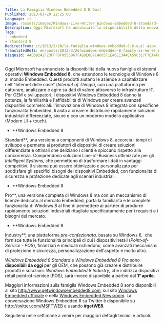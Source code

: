 ```yaml
---
Title: La Famiglia Windows Embedded 8 È Qui!
Published: 2013-03-20 22:25:00
Language: it
Image: /assets/images/Windows-Live-Writer_Windows-Embedded-8-Standard--Release-Pre_10CD9_WE_Logo_3_253x40.jpg
Description: Oggi Microsoft ha annunciato la disponibilità della nuova famiglia di sistemi operativi Windows Embedded 8 , che estendono le tecnologie di Windows 8 al mondo Embedded. Questi prodotti aiutano le aziende a capitalizzare nell' Internet delle cose ( Internet of Things ), con una piattaforma per catturare, analizzare e agire su dati di valore attraverso le infrastrutture IT. Per OEM e sviluppatori, i dispositivi Windows Embedded 8 danno la potenza, la familiarità e l'affidabilità di Windows per creare avanzati dispositivi commerciali l'innovazione di Windows 8 integrata con specifiche funzionalità Embedded, li aiuta a creare e distribuire rapidamente soluzioni industriali differenziate, sicure e con un moderno modello applicativo (Modern UI touch).
Tags:
- embedded
- standard 8
RedirectFrom: it/2013/3/20/la-famiglia-windows-embedded-8-è-qui!.aspx
TranslatedRefs: en/posts/2013/3/20/windows-embedded-8-family-is-here!.md
DisqusId: 44B39242F23FFF8F0555867FAB9E0B7C4605F1EA6E134AEA590317F7EA4FE8D0
---
```

Oggi Microsoft ha annunciato la disponibilità della nuova famiglia di sistemi operativi **Windows Embedded 8**, che estendono le tecnologie di Windows 8 al mondo Embedded. Questi prodotti aiutano le aziende a capitalizzare nell'"Internet delle cose" (*Internet of Things*), con una piattaforma per catturare, analizzare e agire su dati di valore attraverso le infrastrutture IT. Per OEM e sviluppatori, i dispositivi Windows Embedded 8 danno la potenza, la familiarità e l'affidabilità di Windows per creare avanzati dispositivi commerciali: l'innovazione di Windows 8 integrata con specifiche funzionalità Embedded, li aiuta a creare e distribuire rapidamente soluzioni industriali differenziate, sicure e con un moderno modello applicativo (Modern UI + touch).

*   <div style="text-align: justify;">**Windows Embedded 8
Standard**, una versione a componenti di Windows 8, accorcia
i tempi di sviluppo e permette ai produttori di dispositivi di
creare soluzioni differenziate e ottimali che deliziano i clienti e
spiccano rispetto alla concorrenza. Comprendono soluzioni
Line-of-Business ottimizzate per gli *Intelligent Systems*,
che permettono di trasformare i dati in vantaggi competitivi. Il
sistema può essere ottimizzato e personalizzato per soddisfare gli
specifici bisogni dei dispositivi Embedded, con funzionalità di
sicurezza e protezione dedicate agli scenari industriali.</div>

*   <div style="text-align: justify;">**Windows Embedded 8
Pro**, una versione completa di Windows 8 ma con un
meccanismo di licenze dedicato al mercato Embedded, porta la
familiarità e le complete funzionalità di Windows 8 al fine di
permettere ai partner di produrre rapidamente soluzioni industriali
ritagliate specificatamente per i requisiti e i bisogni del
mercato.</div>

*   <div style="text-align: justify;">**Windows Embedded 8
Industry**, una piattaforma *pre-confezionata,*
basata su Windows 8,  che fornisce tutte le funzionalità
principali di cui i dispositivi retail (*Point-of-Service -
POS*), finanziari e medicali richiedono, come avanzati
meccanismi di protezione e sicurezza, personalizzazione
dell'aspetto e molto altro.</div>

*Windows Embedded 8 Standard* e *Windows Embedded 8 Pro* sono **disponibili da oggi** per gli OEM, che possono già creare e distribuire prodotti e soluzioni. *Windows Embedded 8 Industry*, che indirizza dispositivi retail point-of-service (POS), sarà invece disponibile a partire dal **1° aprile**.

Maggiori informazioni sulla famiglia Windows Embedded 8 sono disponibili al sito <a href="http://www.getwindowsembedded8.com" target="_blank">http://www.getwindowsembedded8.com</a>, sul sito <a href="http://www.microsoft.com/windowsembedded/en-us/downloads/download-windows-embedded-8-standard.aspx" target="_blank">Windows Embedded ufficiale</a> e nella <a href="http://www.microsoft.com/en-us/news/presskits/embedded" target="_blank">Windows Embedded Newsroom</a>. La conversazione Windows Embedded 8 su Twitter è disponibile su <a href="http://twitter.com/MSFTWEB" target="_blank">http://twitter.com/MSFTWEB</a> e usando **#getWE8**.

Seguitemi nelle settimane a venire per maggiori dettagli tecnici e articoli.